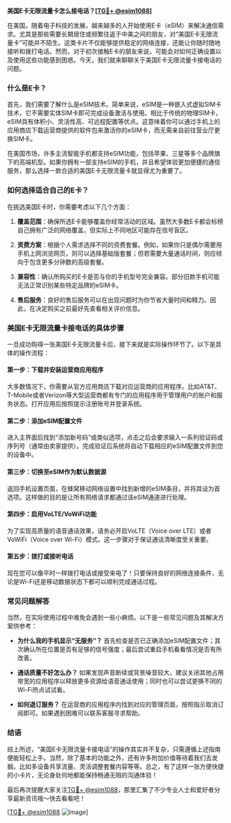 **美国E卡无限流量卡怎么接电话？[[TG💪+ @esim1088](https://t.me/s/esim1088)]**

在美国，随着电子科技的发展，越来越多的人开始使用E卡（eSIM）来解决通信需求。尤其是那些需要长期居住或频繁往返于中美之间的朋友，对“美国E卡无限流量卡”可能并不陌生。这类卡片不仅能够提供稳定的网络连接，还能让你随时随地接听和拨打电话。然而，对于初次接触E卡的朋友来说，可能会对如何正确设置以及使用这些功能感到困惑。今天，我们就来聊聊关于美国E卡无限流量卡接电话的问题。

### 什么是E卡？

首先，我们需要了解什么是eSIM技术。简单来说，eSIM是一种嵌入式虚拟SIM卡技术，它不需要实体SIM卡即可完成设备激活与使用。相比于传统的物理SIM卡，eSIM具有体积小、灵活性高、可远程配置等优点。这意味着你可以通过手机上的应用商店下载运营商提供的软件包来激活你的eSIM卡，而无需亲自前往营业厅更换SIM卡。

在美国市场，许多主流智能手机都支持eSIM功能，包括苹果、三星等多个品牌旗下的高端机型。如果你拥有一部支持eSIM的手机，并且希望体验更加便捷的通信服务，那么选择一款合适的美国E卡无限流量卡就显得尤为重要了。

### 如何选择适合自己的E卡？

在挑选美国E卡时，你需要考虑以下几个方面：

1. **覆盖范围**：确保所选E卡能够覆盖你经常活动的区域。虽然大多数E卡都会标榜自己拥有广泛的网络覆盖，但实际上不同地区可能存在信号盲区。
   
2. **资费方案**：根据个人需求选择不同的资费套餐。例如，如果你只是偶尔需要用手机上网浏览网页，则可以选择基础版套餐；但若需要大量通话时间，则应倾向于包含更多分钟数的高级套餐。
   
3. **兼容性**：确认所购买的E卡是否与你的手机型号完全兼容。部分旧款手机可能无法正常识别某些特定品牌的eSIM卡。

4. **售后服务**：良好的售后服务可以在出现问题时为你节省大量时间和精力。因此，在决定购买之前最好先查看相关评价信息。

### 美国E卡无限流量卡接电话的具体步骤

一旦成功购得一张美国E卡无限流量卡后，接下来就是实际操作环节了。以下是具体的操作流程：

#### 第一步：下载并安装运营商应用程序
大多数情况下，你需要从官方应用商店下载对应运营商的应用程序。比如AT&T、T-Mobile或者Verizon等大型运营商都有专门的应用程序用于管理用户的账户和服务状态。打开应用后按照提示注册账号并登录系统。

#### 第二步：添加eSIM配置文件
进入主界面后找到“添加新号码”或类似选项，点击之后会要求输入一系列验证码或序列号（通常由卖家提供）。完成验证后系统将自动下载相应的eSIM配置文件到您的设备中。

#### 第三步：切换至eSIM作为默认数据源
返回手机设置页面，在蜂窝移动网络设置中找到新增的eSIM条目，并将其设为首选项。这样做的目的是让所有网络请求都通过该eSIM通道进行处理。

#### 第四步：启用VoLTE/VoWiFi功能
为了实现高质量的语音通话效果，请务必开启VoLTE（Voice over LTE）或者VoWiFi（Voice over Wi-Fi）模式。这一步骤对于保证通话清晰度至关重要。

#### 第五步：拨打或接听电话
现在您可以像平时一样拨打电话或接受来电了！只要保持良好的网络连接条件，无论是Wi-Fi还是移动数据状态下都可以顺利完成通话过程。

### 常见问题解答

当然，在实际使用过程中难免会遇到一些小麻烦。以下是一些常见问题及其解决方案供参考：

- **为什么我的手机显示“无服务”？**
  首先检查是否已正确添加eSIM配置文件；其次确认所在位置是否有足够的信号强度；最后尝试重启手机看看情况是否有所改善。

- **通话质量不好怎么办？**
  如果发现声音断续或背景噪音较大，建议关闭其他占用带宽的应用程序以释放更多资源给语音通话使用；同时也可以尝试更换不同的Wi-Fi热点试试看。

- **如何退订服务？**
  在运营商的应用程序内找到对应的管理页面，按照指示取消订阅即可。如果遇到困难可以联系客服寻求帮助。

### 结语

综上所述，“美国E卡无限流量卡接电话”的操作其实并不复杂，只需遵循上述指南便能轻松上手。当然，除了基本的功能之外，还有许多附加价值等待着我们去发掘。比如多设备共享流量、灵活调整套餐内容等等。总之，有了这样一张方便快捷的小卡片，无论身处何地都能保持畅通无阻的沟通体验！

最后再次提醒大家关注[TG💪+ @esim1088](https://t.me/s/esim1088)，那里汇集了不少专业人士和爱好者分享最新资讯哦～快去看看吧！

[[TG💪+ @esim1088](https://t.me/s/esim1088) ![Image](https://i.postimg.cc/4NQfJmqS/Snipaste-2025-05-13-00-14-12.png)]